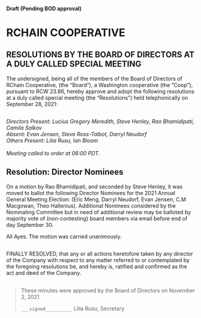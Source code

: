 #### Draft (Pending BOD approval)
<!--Markdown rendering of [2021/09-28/20210928-DocuSign.pdf](/2021/09-28/20210928-DocuSign.pdf)-->

##

# RCHAIN COOPERATIVE

## RESOLUTIONS BY THE BOARD OF DIRECTORS AT A DULY CALLED SPECIAL MEETING
The undersigned, being all of the members of the Board of Directors of RChain Cooperative, (the “Board”), a Washington cooperative (the “Coop”), pursuant to RCW 23.86, hereby approve and adopt the following resolutions at a duly called special meeting (the “Resolutions”) held telephonically on September 28, 2021:

##

*Directors Present: Lucius Gregory Meredith, Steve Henley, Rao Bhamidipati, Camila Salkov* \
*Absent: Evan Jensen, Steve Ross-Talbot, Darryl Neudorf* \
*Others Present:  Lilia Rusu, Ian Bloom* \
\
*Meeting called to order at 06:00 PDT.*

##

## Resolution: Director Nominees

On a motion by Rao Bhamidipati, and seconded by Steve Henley, it was moved to ballot the following Director Nominees for the 2021 Annual General Meeting Election: (Eric Meng, Darryl Neudorf, Evan Jensen, C.M Macgowan, Theo Hallenius). Additional Nominees considered by the Nominating Committee but in need of additional review may be balloted by majority vote of (non-contesting) board members via email before end of day September 30.

All Ayes. The motion was carried unanimously.
<br>

##

FINALLY RESOLVED, that any or all actions heretofore taken by any director of the Company with respect to any matter referred to or contemplated by the foregoing resolutions be, and hereby is, ratified and confirmed as the act and deed of the Company.

##

>These minutes were approved by the Board of Directors on November 2, 2021.
>
> `___signed__________`
> Lilia Rusu, Secretary
